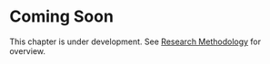 # Coming Soon

This chapter is under development. See [Research Methodology](./research-methodology.md) for overview.
